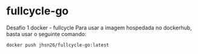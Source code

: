 # fullcycle-go
Desafio 1 docker - fullcycle 
Para usar a imagem hospedada no dockerhub, basta usar o seguinte comando:

```bash
docker push jhsn26/fullcycle-go:latest
```
